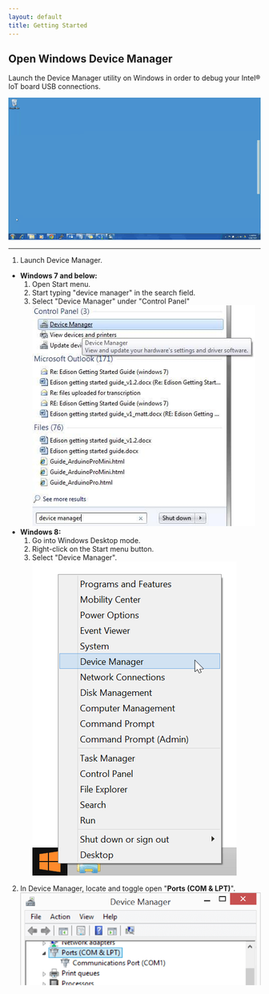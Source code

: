 ```yaml
---
layout: default
title: Getting Started
---
```


## Open Windows Device Manager

Launch the Device Manager utility on Windows in order to debug your Intel® IoT board USB connections.

![Animated gif: opening Windows Device Manager using the Start menu](images/open_device_manager-animated.gif)

---

1. Launch Device Manager.
  * **Windows 7 and below:**
    1. Open Start menu.
    2. Start typing "device manager" in the search field. 
    3. Select "Device Manager" under "Control Panel"
    ![Device Manager in the Windows 7 Start Menu](images/device_manager-windows_7.jpg)
  * **Windows 8:**
    1. Go into Windows Desktop mode.
    2. Right-click on the Start menu button.
    3. Select "Device Manager".
    ![Device Manager in the Windows 8 Start Menu](images/device_manager-windows_8.png)
    
2. In Device Manager, locate and toggle open "**Ports (COM & LPT)**".
  ![Open Ports](images/device_manager-open_com_lpt_ports.png)
